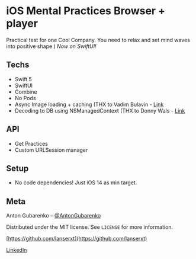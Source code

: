 # iOS Mental Practices Browser + player
Practical test for one Cool Company. You need to relax and set mind waves into positive shape )
*Now on SwiftUI!*

## Techs
* Swift 5
* SwiftUI
* Combine
* No Pods
* Async Image loading + caching (THX to Vadim Bulavin - [Link](https://www.vadimbulavin.com/asynchronous-swiftui-image-loading-from-url-with-combine-and-swift/)
* Decoding to DB using NSManagedContext (THX to Donny Wals - [Link](https://www.donnywals.com/using-codable-with-core-data-and-nsmanagedobject/)

## API
* Get Practices
* Custom URLSession manager

## Setup
* No code dependencies! Just iOS 14 as min target.

## Meta

Anton Gubarenko – [@AntonGubarenko](https://twitter.com/AntonGubarenko)

Distributed under the MIT license. See ``LICENSE`` for more information.

[https://github.com/lanserxt](https://github.com/lanserxt)

[LinkedIn](https://www.linkedin.com/in/antongubarenko/)
